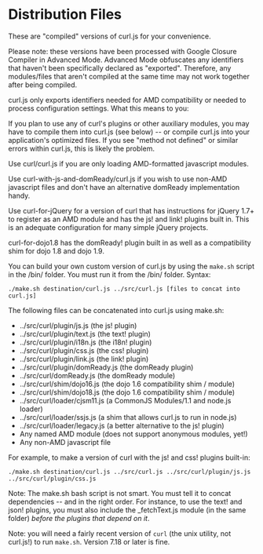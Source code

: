 Distribution Files
==================

These are "compiled" versions of curl.js for your convenience.

Please note: these versions have been processed with Google Closure Compiler
in Advanced Mode.  Advanced Mode obfuscates any identifiers that haven't
been specifically declared as "exported".
Therefore, any modules/files that aren't compiled at the same time
may not work together after being compiled.

curl.js only exports identifiers needed for AMD compatibility or needed
to process configuration settings. What this means to you:

If you plan to use any of curl's plugins or other auxiliary modules,
you may have to compile them into curl.js (see below) -- or
compile curl.js into your application's optimized files. If you see "method
not defined" or similar errors within curl.js, this is likely the problem.

Use curl/curl.js if you are only loading AMD-formatted javascript modules.

Use curl-with-js-and-domReady/curl.js if you wish to use non-AMD javascript
files and don't have an alternative domReady implementation handy.

Use curl-for-jQuery for a version of curl that has instructions for
jQuery 1.7+ to register as an AMD module and has the js! and link! plugins
built in.  This is an adequate configuration for many simple jQuery projects.

curl-for-dojo1.8 has the domReady! plugin built in as well as a
compatibility shim for dojo 1.8 and dojo 1.9.

You can build your own custom version of curl.js by using the `make.sh` script
in the /bin/ folder.  You must run it from the /bin/ folder.  Syntax:

```
./make.sh destination/curl.js ../src/curl.js [files to concat into curl.js]
```

The following files can be concatenated into curl.js using make.sh:

* ../src/curl/plugin/js.js (the js! plugin)
* ../src/curl/plugin/text.js (the text! plugin)
* ../src/curl/plugin/i18n.js (the i18n! plugin)
* ../src/curl/plugin/css.js (the css! plugin)
* ../src/curl/plugin/link.js (the link! plugin)
* ../src/curl/plugin/domReady.js (the domReady plugin)
* ../src/curl/domReady.js (the domReady module)
* ../src/curl/shim/dojo16.js (the dojo 1.6 compatibility shim / module)
* ../src/curl/shim/dojo18.js (the dojo 1.6 compatibility shim / module)
* ../src/curl/loader/cjsm11.js (a CommonJS Modules/1.1 and node.js loader)
* ../src/curl/loader/ssjs.js (a shim that allows curl.js to run in node.js)
* ../src/curl/loader/legacy.js (a better alternative to the js! plugin)
* Any named AMD module (does not support anonymous modules, yet!)
* Any non-AMD javascript file

For example, to make a version of curl with the js! and css! plugins built-in:

```
./make.sh destination/curl.js ../src/curl.js ../src/curl/plugin/js.js ../src/curl/plugin/css.js
```

Note: The make.sh bash script is not smart.  You must tell it to concat
dependencies -- and in the right order.  For instance, to use the text!
and json! plugins, you must also include the _fetchText.js module (in the
same folder) *before the plugins that depend on it*.

Note: you will need a fairly recent version of `curl` (the unix utility, not
curl.js!) to run `make.sh`.  Version 7.18 or later is fine.
